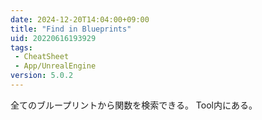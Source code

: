 ```yaml
---
date: 2024-12-20T14:04:00+09:00
title: "Find in Blueprints"
uid: 20220616193929
tags:
 - CheatSheet
 - App/UnrealEngine
version: 5.0.2
---
```


全てのブループリントから関数を検索できる。
Tool内にある。

